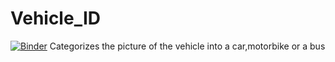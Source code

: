 # Vehicle_ID
[![Binder](https://mybinder.org/badge_logo.svg)](https://mybinder.org/v2/gh/naveenjs98/Vehicle_ID/main?urlpath=%2Fvoila%2Frender%2FVehicle_Classification_App.ipynb)
Categorizes the picture of the vehicle into a car,motorbike or a bus
